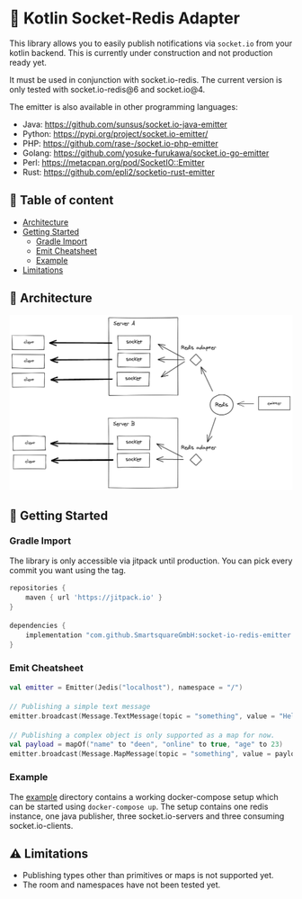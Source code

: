 # :construction: Kotlin Socket-Redis Adapter

This library allows you to easily publish notifications via `socket.io` from your kotlin backend. This is currently
under construction and not production ready yet.

It must be used in conjunction with socket.io-redis. The current version is only tested with socket.io-redis@6 and
socket.io@4.

The emitter is also available in other programming languages:

- Java: https://github.com/sunsus/socket.io-java-emitter
- Python: https://pypi.org/project/socket.io-emitter/
- PHP: https://github.com/rase-/socket.io-php-emitter
- Golang: https://github.com/yosuke-furukawa/socket.io-go-emitter
- Perl: https://metacpan.org/pod/SocketIO::Emitter
- Rust: https://github.com/epli2/socketio-rust-emitter

## :bookmark_tabs: Table of content

- [Architecture](#architecture)
- [Getting Started](#getting-started)
    * [Gradle Import](#gradle-import)
    * [Emit Cheatsheet](#emit-cheatsheet)
    * [Example](#example)
- [Limitations](#limitations)

## :green_book: Architecture

![](docs/architecture.png)

## :running: Getting Started

### Gradle Import

The library is only accessible via jitpack until production. You can pick every commit you want using the tag.

```groovy
repositories {
    maven { url 'https://jitpack.io' }
}

dependencies {
    implementation "com.github.SmartsquareGmbH:socket-io-redis-emitter:b58fd83"
}
```

### Emit Cheatsheet

```kotlin
val emitter = Emitter(Jedis("localhost"), namespace = "/")

// Publishing a simple text message
emitter.broadcast(Message.TextMessage(topic = "something", value = "Hello World!"))

// Publishing a complex object is only supported as a map for now.
val payload = mapOf("name" to "deen", "online" to true, "age" to 23)
emitter.broadcast(Message.MapMessage(topic = "something", value = payload))
```

### Example

The [example](example) directory contains a working docker-compose setup which can be started using `docker-compose up`.
The setup contains one redis instance, one java publisher, three socket.io-servers and three consuming
socket.io-clients.

## :warning: Limitations

- Publishing types other than primitives or maps is not supported yet.
- The room and namespaces have not been tested yet.
